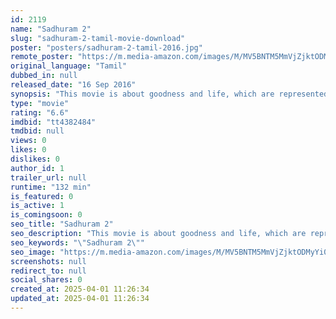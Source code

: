 ```yaml
---
id: 2119
name: "Sadhuram 2"
slug: "sadhuram-2-tamil-movie-download"
poster: "posters/sadhuram-2-tamil-2016.jpg"
remote_poster: "https://m.media-amazon.com/images/M/MV5BNTM5MmVjZjktODMyYi00NjdkLWJjNjEtN2E2NmMxMDY1ZDdiXkEyXkFqcGdeQXVyNTc2MzcyMDI@._V1_SX300.jpg"
original_language: "Tamil"
dubbed_in: null
released_date: "16 Sep 2016"
synopsis: "This movie is about goodness and life, which are represented as absences."
type: "movie"
rating: "6.6"
imdbid: "tt4382484"
tmdbid: null
views: 0
likes: 0
dislikes: 0
author_id: 1
trailer_url: null
runtime: "132 min"
is_featured: 0
is_active: 1
is_comingsoon: 0
seo_title: "Sadhuram 2"
seo_description: "This movie is about goodness and life, which are represented as absences."
seo_keywords: "\"Sadhuram 2\""
seo_image: "https://m.media-amazon.com/images/M/MV5BNTM5MmVjZjktODMyYi00NjdkLWJjNjEtN2E2NmMxMDY1ZDdiXkEyXkFqcGdeQXVyNTc2MzcyMDI@._V1_SX300.jpg"
screenshots: null
redirect_to: null
social_shares: 0
created_at: 2025-04-01 11:26:34
updated_at: 2025-04-01 11:26:34
---
```


